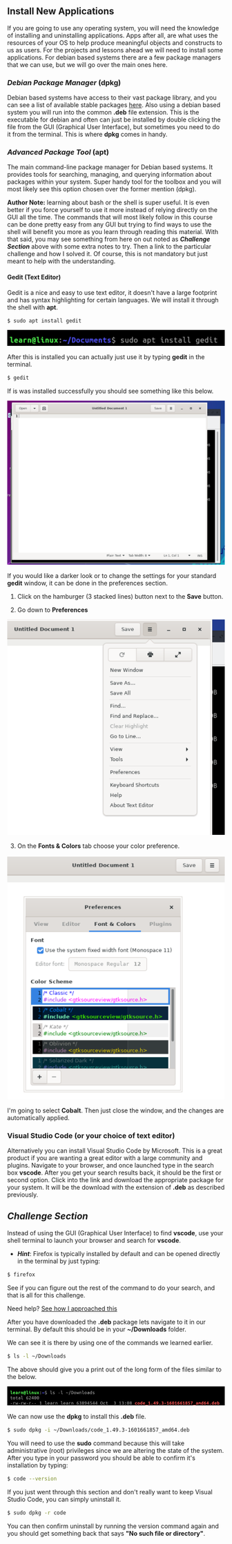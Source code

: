 ## Install New Applications

If you are going to use any operating system, you will need the knowledge of installing and uninstalling applications.  Apps after all, are what uses the resources of your OS to help produce meaningful objects and constructs to us as users. For the projects and lessons ahead we will need to install some applications.  For debian based systems there are a few package managers that we can use, but we will go over the main ones here. 

### _Debian Package Manager_ (dpkg)

Debian based systems have access to their vast package library, and you can see a list of available stable packages [here](https://packages.debian.org/stable/).  Also using a debian based system you will run into the common **.deb** file extension.  This is the executable for debian and often can just be installed by double clicking the file from the GUI (Graphical User Interface), but sometimes you need to do it from the terminal. This is where **dpkg** comes in handy. 

### _Advanced Package Tool_ (apt)

The main command-line package manager for Debian based systems.  It provides tools for searching, managing, and querying information about packages within your system. Super handy tool for the toolbox and you will most likely see this option chosen over the former mention (dpkg).


**Author Note:** learning about bash or the shell is super useful. It is even better if you force yourself to use it more instead of relying directly on the GUI all the time. The commands that will most likely follow in this course can be done pretty easy from any GUI but trying to find ways to use the shell will benefit you more as you learn through reading this material. With that said, you may see something from here on out noted as **_Challenge Section_** above with some extra notes to try.  Then a link to the particular challenge and how I solved it. Of course, this is not mandatory but just meant to help with the understanding. 

#### Gedit (Text Editor)

Gedit is a nice and easy to use text editor, it doesn't have a large footprint and has syntax highlighting for certain languages. We will install it through the shell with **apt**. 

```.sh
$ sudo apt install gedit
```
![Gedit install with apt](../assets/2.finding_things/gedit_install.png)

After this is installed you can actually just use it by typing **gedit** in the terminal. 

```.sh
$ gedit
```

If is was installed successfully you should see something like this below. 



![Gedit install with apt](../assets/2.finding_things/gedit_new_document.png)

If you would like a darker look or to change the settings for your standard **gedit** window, it can be done in the preferences section. 
1. Click on the hamburger (3 stacked lines) button next to the **Save** button.  

2. Go down to **Preferences**

![Gedit install with apt](../assets/2.finding_things/gedit_preferences.png)

3. On the **Fonts & Colors** tab choose your color preference. 

![Gedit install with apt](../assets/2.finding_things/gedit_colors.png)

I'm going to select **Cobalt**. Then just close the window, and the changes are automatically applied. 


###  Visual Studio Code (or your choice of text editor)

Alternatively you can install Visual Studio Code by Microsoft. This is a great product if you are wanting a great editor with a large community and plugins. Navigate to your browser, and once launched type in the search box **vscode**.  After you get your search results back, it should be the first or second option. Click into the link and download the appropriate package for your system. It will be the download with the extension of **.deb** as described previously. 



## _Challenge Section_
Instead of using the GUI (Graphical User Interface) to find **vscode**, use your shell terminal to launch your browser and search for **vscode**. 
*   **_Hint_**: Firefox is typically installed by default and can be opened directly in the terminal by just typing: 
```.sh
$ firefox
```
See if you can figure out the rest of the command to do your search, and that is all for this challenge. 

Need help? [See how I approached this](../challenges/a.launch_search_from_browser.md)


After you have downloaded the **.deb** package lets navigate to it in our terminal. By default this should be in your **~/Downloads** folder. 

We can see it is there by using one of the commands we learned earlier. 

```.sh
$ ls -l ~/Downloads
```

The above should give you a print out of the long form of the files similar to the below. 

![Downloads folder with vscode package](../assets/2.finding_things/downloads_vscode.png)

We can now use the **dpkg** to install this **.deb** file. 
```.sh
$ sudo dpkg -i ~/Downloads/code_1.49.3-1601661857_amd64.deb
```
You will need to use the **sudo** command because this will take administrative (root) privileges since we are altering the state of the system. After you type in your password you should be able to confirm it's installation by typing: 
```.sh
$ code --version
```
If you just went through this section and don't really want to keep Visual Studio Code, you can simply uninstall it. 

```.sh
$ sudo dpkg -r code
```
You can then confirm uninstall by running the version command again and you should get something back that says **"No such file or directory"**.





